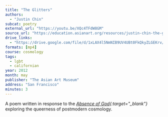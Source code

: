 ```yaml
---
title: "The Glitters"
authors:
  - "Justin Chin"
subcat: poetry
external_url: "https://youtu.be/XQc4TFdW8GM"
source_url: "https://education.asianart.org/resources/justin-chin-the-glitters/"
drive_links:
  - "https://drive.google.com/file/d/1xLAX4l5NmNIB9UV4UBt0FkQkyZLGEKrv/view?usp=drivesdk"
formats: [mp4]
course: cosmology
tags:
  - lgbt
  - californian
year: 2012
month: may
publisher: "The Asian Art Museum"
address: "San Francisco"
minutes: 3
---
```


A poem written in response to the *[Absence of God](http://raqibshawstudio.com/artworks/618-raqib-shaw-absence-of-god-vii-2009/){:target="_blank"}* exploring the queerness of postmodern cosmology.
